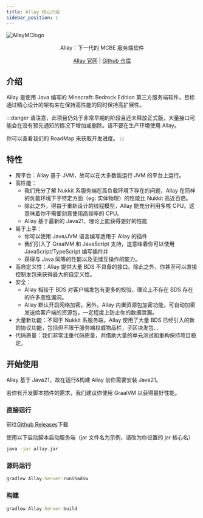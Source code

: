 ```yaml
---
title: Allay 核心介绍
sidebar_position: 1
---
```


![AllayMClogo](https://www.minebbs.com/data/attachments/75/75565-950caff3b64670c4eee997d282381218.jpg)

<div align="center">Allay：下一代的 MCBE 服务端软件</div>

<div align="center">

[Allay 官网](https://docs.allaymc.org/) | [Github 仓库](https://github.com/AllayMC/Allay)

</div>

## 介绍

Allay 是使用 Java 编写的 Minecraft: Bedrock Edition 第三方服务端软件，目标通过精心设计的架构来在保持高性能的同时保持高扩展性。

:::danger
请注意，此项目仍处于非常早期的阶段且还未释放正式版，大量接口可能会在没有预先通知的情况下增加或删除。请不要在生产环境使用 Allay。

你可以查看我们的 RoadMap 来获取开发进度。
:::

## 特性

- 跨平台：Allay 基于 JVM，故可以在大多数能运行 JVM 的平台上运行。
- 高性能：
    - 我们充分了解 Nukkit 系服务端在高负载环境下存在的问题，Allay 在同样的负载环境下于特定方面（eg: 实体物理）的性能比 Nukkit 高近百倍。
    - 除此之外，得益于重新设计的线程模型，Allay 能充分利用多核 CPU。这意味着你不需要刻意使用高频率的 CPU。
    - Allay 基于最新的 Java21，理论上能获得更好的性能
- 易于上手：
    - 你可以使用 Java/JVM 语言编写适用于 Allay 的插件
    - 我们引入了 GraalVM 和 JavaScript 支持，这意味着你可以使用 JavaScript/TypeScript 编写插件并
    - 获得与 Java 同等的性能以及无缝互操作的能力。
- 高自定义性：Allay 提供大量 BDS 不具备的接口。除此之外，你甚至可以直接控制发包来获得最大的自定义性。
- 安全：
    - Allay 相较于 BDS 对客户端发包有更多的校验，理论上不存在 BDS 存在的许多恶性漏洞。
    - Allay 默认开启网络加密。另外，Allay 内置资源包加密功能，可自动加密发送给客户端的资源包，一定程度上防止你的数据泄漏。
- 大量新功能：不同于 Nukkit 系服务端，Allay 使用了大量 BDS 已经引入的新的协议功能，包括但不限于服务端权威物品栏，子区块发包...
- 代码质量：我们非常注重代码质量，并借助大量的单元测试和重构保持项目稳定。

## 开始使用

Allay 基于 Java21，故在运行&构建 Allay 前你需要安装 Java21。

若你有开发脚本插件的需求，我们建议你使用 GraalVM 以获得最好性能。

### 直接运行

前往[Github Releases](https://github.com/AllayMC/Allay/releases)下载

使用以下启动脚本启动服务端（jar 文件名为示例，请改为你设置的 jar 核心名）

```cmd
java -jar allay.jar
```

### 源码运行

```cmd
gradlew Allay-Server:runShadow
```

### 构建

```cmd
gradlew Allay-Server:build
```

